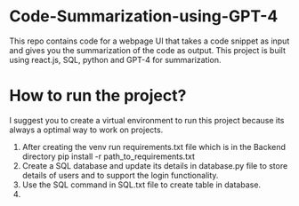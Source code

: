 # Code-Summarization-using-GPT-4

This repo contains code for a webpage UI that takes a code snippet as input and gives you the summarization of the code as output.
This project is built using react.js, SQL, python and GPT-4 for summarization.

# How to run the project?
I suggest you to create a virtual environment to run this project because its always a optimal way to work on projects.
1. After creating the venv run requirements.txt file which is in the Backend directory
   pip install -r path_to_requirements.txt
3. Create a SQL database and update its details in database.py file to store details of users and to support the login functionality.
4. Use the SQL command in SQL.txt file to create table in database.
5. 
